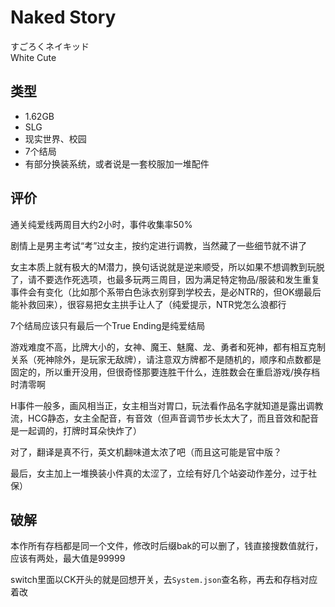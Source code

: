 # Naked Story

すごろくネイキッド  
White Cute

## 类型

- 1.62GB
- SLG
- 现实世界、校园
- 7个结局
- 有部分换装系统，或者说是一套校服加一堆配件

## 评价

通关纯爱线两周目大约2小时，事件收集率50%

剧情上是男主考试“考”过女主，按约定进行调教，当然藏了一些细节就不讲了

女主本质上就有极大的M潜力，换句话说就是逆来顺受，所以如果不想调教到玩脱了，请不要选作死选项，也最多玩两三周目，因为满足特定物品/服装和发生重复事件会有变化（比如那个系带白色泳衣别穿到学校去，是必NTR的，但OK绷最后能补救回来），很容易把女主拱手让人了（纯爱提示，NTR党怎么浪都行

7个结局应该只有最后一个True Ending是纯爱结局

游戏难度不高，比牌大小的，女神、魔王、魅魔、龙、勇者和死神，都有相互克制关系（死神除外，是玩家无敌牌），请注意双方牌都不是随机的，顺序和点数都是固定的，所以重开没用，但很奇怪那要连胜干什么，连胜数会在重启游戏/换存档时清零啊

H事件一般多，画风相当正，女主相当对胃口，玩法看作品名字就知道是露出调教流，HCG静态，女主全配音，有音效（但声音调节步长太大了，而且音效和配音是一起调的，打牌时耳朵快炸了）

对了，翻译是真不行，英文机翻味道太浓了吧（而且这可能是官中版？

最后，女主加上一堆换装小件真的太涩了，立绘有好几个站姿动作差分，过于社保）

## 破解

本作所有存档都是同一个文件，修改时后缀bak的可以删了，钱直接搜数值就行，应该有两处，最大值是99999

switch里面以CK开头的就是回想开关，去`System.json`查名称，再去和存档对应着改
